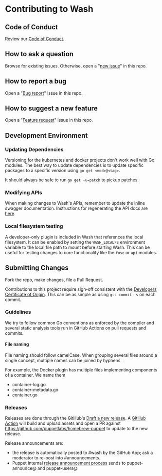 # Contributing to Wash

## Code of Conduct

Review our [Code of Conduct](./CODE_OF_CONDUCT.md).

## How to ask a question

Browse for existing issues. Otherwise, open a "[new issue](https://github.com/puppetlabs/wash/issues/new)" in this repo.

## How to report a bug

Open a "[Bug report](https://github.com/puppetlabs/wash/issues/new?template=bug-report.md)" issue in this repo.

## How to suggest a new feature

Open a "[Feature request](https://github.com/puppetlabs/wash/issues/new?template=feature-request.md)" issue in this repo.

## Development Environment

### Updating Dependencies

Versioning for the kubernetes and docker projects don't work well with Go modules. The best way to update dependencies is to update specific packages to a specific version using `go get <mod>@<tag>`.

It should always be safe to run `go get -u=patch` to pickup patches.

### Modifying APIs

When making changes to Wash's APIs, remember to update the inline swagger documentation. Instructions for regenerating the API docs are [here](./website/README.md#regenerate-swagger-docs).

### Local filesystem testing

A developer-only plugin is included in Wash that references the local filesystem. It can be enabled by setting the `WASH_LOCALFS` environment variable to the local file path to mount before starting Wash. This can be useful for testing changes to core functionality like the `fuse` or `api` modules.

## Submitting Changes
Fork the repo, make changes, file a Pull Request.

Contributions to this project require sign-off consistent with the [Developers Certificate of Origin](https://developercertificate.org). This can be as simple as using `git commit -s` on each commit.

### Guidelines

We try to follow common Go conventions as enforced by the compiler and several static analysis tools run in GitHub Actions on pull requests and commits.

#### File naming

File naming should follow camelCase. When grouping several files around a single concept, multiple names can be joined by hyphens.

For example, the Docker plugin has multiple files implementing components of a container. We name them
- container-log.go
- container-metadata.go
- container.go

### Releases

Releases are done through the GitHub's [Draft a new release](https://github.com/puppetlabs/wash/releases/new). A [GitHub Action](https://github.com/puppetlabs/wash/blob/master/.github/workflows/release.yml) will build and upload assets and open a PR against https://github.com/puppetlabs/homebrew-puppet to update to the new release.

Release announcements are:

- the release is automatically posted to #wash by the GitHub App; ask a moderator to re-post into #announcements.
- Puppet internal [release announcement process](https://confluence.puppetlabs.com/display/PM/Sending+Product+Release+Announcements) sends to puppet-announce@ and puppet-users@

